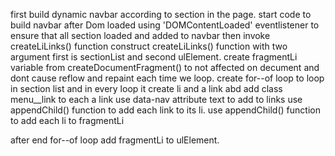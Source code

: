 first build dynamic navbar according to section in the page.
start code to build navbar after Dom loaded using 'DOMContentLoaded' eventlistener to ensure that all section loaded and added to navbar
then invoke createLiLinks() function
construct createLiLinks() function with two argument first is sectionList and second ulElement.
create fragmentLi variable from createDocumentFragment() to not affected on decument and dont cause reflow and repaint each time we loop.
create for--of loop to loop in section list and in every loop it create li and a link abd add class menu__link to each a link
use data-nav attribute text to add to links
use appendChild() function to add each link to its li.
use appendChild() function to add each li to fragmentLi 

after end for--of loop add fragmentLi to  ulElement.
